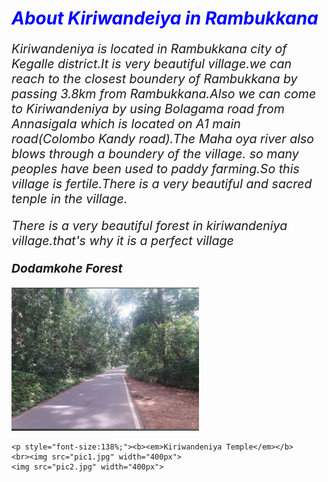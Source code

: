 <html>
<h1 style="color:blue;"><b><em> About Kiriwandeiya in Rambukkana</em></b></h1>
<p style="font-size:140%;"><em>Kiriwandeniya is located in Rambukkana city of Kegalle district.It is very beautiful village.we can reach to the closest boundery of Rambukkana  by passing 3.8km from Rambukkana.Also we can come to Kiriwandeniya by using Bolagama road from Annasigala which is located on A1 main road(Colombo Kandy road).The Maha oya river also blows through a boundery of the village. so many peoples have been used to paddy farming.So this village is fertile.There is a very beautiful and sacred tenple in the village.</em></p>
<p style="font-size:140%;"><em>There is a very beautiful forest in kiriwandeniya village.that's why it is a perfect village</em></p>
<head>
	<body>
	<p style="font-size:138%;"><b><em>Dodamkohe Forest</em></b></p>
	<img src="pic3.jpg" width="300px">
	
	<p style="font-size:138%;"><b><em>Kiriwandeniya Temple</em></b>
	<br><img src="pic1.jpg" width="400px">
	<img src="pic2.jpg" width="400px">
	
	

